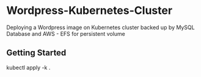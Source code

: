 # Wordpress-Kubernetes-Cluster
Deploying a Wordpress image on Kubernetes cluster backed up by MySQL Database and AWS - EFS for persistent volume

## Getting Started

kubectl apply -k .

